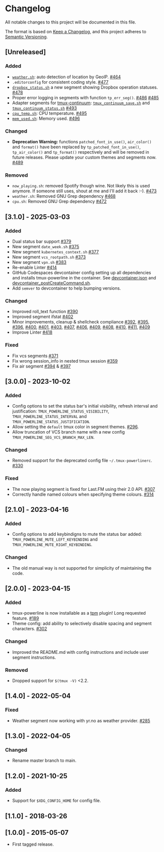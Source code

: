 <!-- markdownlint-disable no-duplicate-heading -->
# Changelog
All notable changes to this project will be documented in this file.

The format is based on [Keep a Changelog](https://keepachangelog.com/en/1.0.0/),
and this project adheres to [Semantic Versioning](https://semver.org/spec/v2.0.0.html).

## [Unreleased]
### Added
- [`weather.sh`](segments/weather.sh): auto detection of location by GeoIP. [#464](https://github.com/erikw/tmux-powerline/pull/464)
- `.editorconfig` for consistent coding style. [#477](https://github.com/erikw/tmux-powerline/pull/477)
- [`dropbox_status.sh`](segments/dropbox_status.sh) a new segment showing Dropbox operation statuses. [#478](https://github.com/erikw/tmux-powerline/pull/478)
- Proper error logging in segments with function `tp_err_seg()`. [#486](https://github.com/erikw/tmux-powerline/pull/486) [#485](https://github.com/erikw/tmux-powerline/pull/485)
- Adapter segments for [tmux-continuum](https://github.com/tmux-plugins/tmux-continuum/): [`tmux_continuum_save.sh`](segments/tmux_continuum_save.sh) and [`tmux_continuum_status.sh`](segments/tmux_continuum_status.sh) [#493](https://github.com/erikw/tmux-powerline/pull/493)
- [`cpu_temp.sh`](segments/cpu_temp.sh): CPU temperature. [#495](https://github.com/erikw/tmux-powerline/pull/495)
- [`mem_used.sh`](segments/mem_used.sh): Memory used. [#496](https://github.com/erikw/tmux-powerline/pull/496)
### Changed
- **Deprecation Warning:** functions `patched_font_in_use()`, `air_color()` and `format()` have been replaced by `tp_patched_font_in_use()`, `tp_air_color()` and `tp_format()` respectively and will be removed in future releases.
Please update your custom themes and segments now. [#489](https://github.com/erikw/tmux-powerline/pull/489)
### Removed
- `now_playing.sh`: removed Spotify though wine. Not likely this is used anymore. If someone still uses, shout at me and I'll add it back :-). [#473](https://github.com/erikw/tmux-powerline/pull/473)
- `weather.sh`: Removed GNU Grep dependency [#468](https://github.com/erikw/tmux-powerline/pull/468)
- `cpu.sh`:  Removed GNU Grep dependency [#472](https://github.com/erikw/tmux-powerline/pull/472)


## [3.1.0] - 2025-03-03
### Added
- Dual status bar support [#379](https://github.com/erikw/tmux-powerline/issues/379)
- New segment `date_week.sh` [#375](https://github.com/erikw/tmux-powerline/issues/375)
- New segment `kubernetes_context.sh` [#377](https://github.com/erikw/tmux-powerline/issues/377)
- New segment `vcs_rootpath.sh` [#373](https://github.com/erikw/tmux-powerline/issues/374)
- New segment `vpn.sh` [#383](https://github.com/erikw/tmux-powerline/issues/383)
- Re-enable Linter [#414](https://github.com/erikw/tmux-powerline/pull/414)
- GitHub Codespaces devcontainer config setting up all dependencies and installs tmux-powerline in the container. See [devcontainer.json](.devcontainer/devcontainer.json) and [devcontainer_postCreateCommand.sh](scripts/devcontainer_postCreateCommand.sh).
- Add `semver` to devcontainer to help bumping versions.

### Changed
- Improved roll_text function [#390](https://github.com/erikw/tmux-powerline/issues/390)
- Improved segment ifstat [#402](https://github.com/erikw/tmux-powerline/issues/402)
- Minor improvements, cleanup & shellcheck compliance
  [#392](https://github.com/erikw/tmux-powerline/pull/392), [#395](https://github.com/erikw/tmux-powerline/pull/395), [#396](https://github.com/erikw/tmux-powerline/pull/396), [#400](https://github.com/erikw/tmux-powerline/pull/400),
  [#401](https://github.com/erikw/tmux-powerline/pull/401), [#403](https://github.com/erikw/tmux-powerline/pull/403), [#407](https://github.com/erikw/tmux-powerline/pull/407), [#406](https://github.com/erikw/tmux-powerline/pull/406),
  [#409](https://github.com/erikw/tmux-powerline/pull/409), [#408](https://github.com/erikw/tmux-powerline/pull/408), [#410](https://github.com/erikw/tmux-powerline/pull/410), [#411](https://github.com/erikw/tmux-powerline/pull/411),
  [#409](https://github.com/erikw/tmux-powerline/pull/412)
- Improve Linter [#418](https://github.com/erikw/tmux-powerline/pull/418)
### Fixed
- Fix vcs segments [#371](https://github.com/erikw/tmux-powerline/issues/371)
- Fix wrong session_info in nested tmux session [#359](https://github.com/erikw/tmux-powerline/issues/359)
- Fix air segment [#394](https://github.com/erikw/tmux-powerline/pull/394) & [#397](https://github.com/erikw/tmux-powerline/pull/397)


## [3.0.0] - 2023-10-02
### Added
- Config options to set the status bar's initial visibility, refresh interval and justification: `TMUX_POWERLINE_STATUS_VISIBILITY`, `TMUX_POWERLINE_STATUS_INTERVAL` and `TMUX_POWERLINE_STATUS_JUSTIFICATION`.
- Allow setting the `default` tmux color in segment themes. [#296](https://github.com/erikw/tmux-powerline/issues/296).
- Allow truncation of VCS branch name with a new config `TMUX_POWERLINE_SEG_VCS_BRANCH_MAX_LEN`.
### Changed
- Removed support for the deprecated config file `~/.tmux-powerlinerc`. [#330](https://github.com/erikw/tmux-powerline/issues/330)
### Fixed
- The now playing segment is fixed for Last.FM using their 2.0 API. [#307](https://github.com/erikw/tmux-powerline/issues/307)
- Correctly handle named colours when specifying theme colours. [#314](https://github.com/erikw/tmux-powerline/issues/314)

## [2.1.0] - 2023-04-16
### Added
- Config options to add keybindigns to mute the status bar added: `TMUX_POWERLINE_MUTE_LEFT_KEYBINDING` and `TMUX_POWERLINE_MUTE_RIGHT_KEYBINDING`.
### Changed
- The old manual way is not supported for simplicity of maintaining the code.

## [2.0.0] - 2023-04-15
### Added
- tmux-powerline is now installable as a [tpm](https://github.com/tmux-plugins/tpm) plugin! Long requested feature. [#189](https://github.com/erikw/tmux-powerline/issues/189)
- Theme config: add ability to selectively disable spacing and segment characters. [#302](https://github.com/erikw/tmux-powerline/pull/302)
### Changed
- Improved the README.md with config instructions and include user segment instructions.
### Removed
- Dropped support for `$(tmux -V)` <2.2.

## [1.4.0] - 2022-05-04
### Fixed
- Weather segment now working with yr.no as weather provider. [#285](https://github.com/erikw/tmux-powerline/pull/285)

## [1.3.0] - 2022-04-05
### Changed
- Rename master branch to main.

## [1.2.0] - 2021-10-25
### Added
- Support for `$XDG_CONFIG_HOME` for config file.

## [1.1.0] - 2018-03-26

## [1.0.0] - 2015-05-07
- First tagged release.
